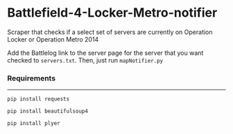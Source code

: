 # Battlefield-4-Locker-Metro-notifier
Scraper that checks if a select set of servers are currently on Operation Locker or Operation Metro 2014

Add the Battlelog link to the server page for the server that you want checked to `servers.txt`. Then, just run `mapNotifier.py`

### Requirements

-------------------

``pip install requests``

``pip install beautifulsoup4``

``pip install plyer``
